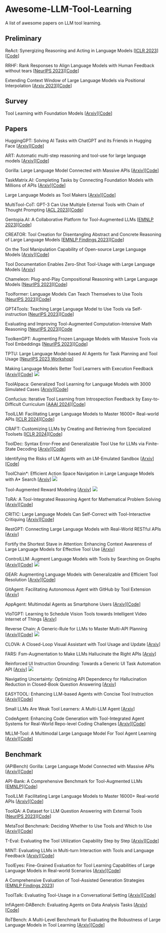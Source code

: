 # Awesome-LLM-Tool-Learning
A list of awesome papers on LLM tool learning.

## Preliminary
ReAct: Synergizing Reasoning and Acting in Language Models [[ICLR 2023](cmt3.research.microsoft.com/AAAI2024/Submission/MetaReviews/14045)][[Code](https://github.com/ysymyth/ReAct)]

RRHF: Rank Responses to Align Language Models with Human Feedback without tears [[NeurIPS 2023](https://arxiv.org/abs/2304.05302)][[Code](https://github.com/ganjinzero/rrhf)]

Extending Context Window of Large Language Models via Positional Interpolation [[Arxiv 2023](https://arxiv.org/abs/2306.15595)][[Code](https://github.com/ymcui/chinese-llama-alpaca-2)]

## Survey
Tool Learning with Foundation Models [[Arxiv](https://arxiv.org/abs/2304.08354)][[Code](https://github.com/openbmb/bmtools)]

## Papers
HuggingGPT: Solving AI Tasks with ChatGPT and its Friends in Hugging Face [[Arxiv](https://arxiv.org/abs/2303.17580)][[Code](https://github.com/microsoft/JARVIS)]

ART: Automatic multi-step reasoning and tool-use for large language models [[Arxiv](https://arxiv.org/abs/2303.09014)][[Code](https://github.com/guidance-ai/guidance)] 

Gorilla: Large Language Model Connected with Massive APIs [[Arxiv](https://arxiv.org/abs/2305.15334)][[Code](https://github.com/ShishirPatil/gorilla)]

TaskMatrix.AI: Completing Tasks by Connecting Foundation Models with Millions of APIs [[Arxiv](https://arxiv.org/abs/2303.16434)][[Code](https://github.com/moymix/TaskMatrix)]

Large Language Models as Tool Makers [[Arxiv](https://arxiv.org/abs/2305.17126)][[Code](https://github.com/ctlllll/llm-toolmaker)]

MultiTool-CoT: GPT-3 Can Use Multiple External Tools with Chain of Thought Prompting [[ACL 2023](https://arxiv.org/pdf/2305.16896.pdf)][[Code](https://github.com/InabaTatsuro/MultiTool-CoT)]

Gentopia.AI: A Collaborative Platform for Tool-Augmented LLMs [[EMNLP 2023](https://aclanthology.org/2023.emnlp-demo.20/)][[Code](https://github.com/Gentopia-AI/Gentopia)]

CREATOR: Tool Creation for Disentangling Abstract and Concrete Reasoning of Large Language Models [[EMNLP Findings 2023](https://aclanthology.org/2023.findings-emnlp.462.pdf)][[Code](https://github.com/qiancheng0/creator)]

On the Tool Manipulation Capability of Open-source Large Language Models [[Arxiv](https://arxiv.org/abs/2305.16504)][[Code](https://github.com/sambanova/toolbench)]

Tool Documentation Enables Zero-Shot Tool-Usage with Large Language Models [[Arxiv](https://arxiv.org/pdf/2308.00675.pdf)]

Chameleon: Plug-and-Play Compositional Reasoning with Large Language Models [[NeurIPS 2023](https://arxiv.org/abs/2304.09842)][[Code](https://github.com/lupantech/chameleon-llm)]

Toolformer: Language Models Can Teach Themselves to Use Tools [[NeurIPS 2023](https://arxiv.org/abs/2302.04761)][[Code](https://github.com/lucidrains/toolformer-pytorch)]

GPT4Tools: Teaching Large Language Model to Use Tools via Self-instruction [[NeurIPS 2023](https://arxiv.org/abs/2305.18752)][[Code](https://github.com/AILab-CVC/GPT4Tools)]

Evaluating and Improving Tool-Augmented Computation-Intensive Math Reasoning [[NeurIPS 2023](https://arxiv.org/abs/2306.02408)][[Code](https://github.com/rucaibox/carp)

ToolkenGPT: Augmenting Frozen Language Models with Massive Tools via Tool Embeddings [[NeurIPS 2023](https://arxiv.org/abs/2305.11554)][[Code](https://github.com/Ber666/ToolkenGPT)]

TPTU: Large Language Model-based AI Agents for Task Planning and Tool Usage [[NeurIPS 2023 Workshop](https://arxiv.org/abs/2308.03427)]

Making Language Models Better Tool Learners with Execution Feedback [[Arxiv](https://arxiv.org/abs/2305.13068)][[Code](https://github.com/zjunlp/trice)] ![](https://img.shields.io/badge/RL-orange)

ToolAlpaca: Generalized Tool Learning for Language Models with 3000 Simulated Cases [[Arxiv](https://arxiv.org/abs/2306.05301)][[Code](https://github.com/tangqiaoyu/ToolAlpaca)]

Confucius: Iterative Tool Learning from Introspection Feedback by Easy-to-Difficult Curriculum [[AAAI 2024](https://arxiv.org/abs/2308.14034)][[Code](https://github.com/shizhl/Confucius)]

ToolLLM: Facilitating Large Language Models to Master 16000+ Real-world APIs [[ICLR 2024](https://arxiv.org/pdf/2307.16789.pdf)][[Code](https://github.com/openbmb/toolbench)]

CRAFT: Customizing LLMs by Creating and Retrieving from Specialized Toolsets [[ICLR 2024](https://arxiv.org/abs/2309.17428)][[Code](https://github.com/lifan-yuan/craft)]

ToolDec: Syntax Error-Free and Generalizable Tool Use for LLMs via Finite-State Decoding [[Arxiv](https://arxiv.org/abs/2310.07075)][[Code](https://github.com/chenhongqiao/tooldec)]

Identifying the Risks of LM Agents with an LM-Emulated Sandbox [[Arxiv](https://arxiv.org/pdf/2309.15817.pdf)][[Code](https://github.com/ryoungj/ToolEmu)]

ToolChain*: Efficient Action Space Navigation in Large Language Models with A* Search [[Arxiv](https://arxiv.org/pdf/2310.13227v1.pdf)] ![](https://img.shields.io/badge/Planning-green)

Tool-Augmented Reward Modeling [[Arxiv](https://arxiv.org/abs/2310.01045)] ![](https://img.shields.io/badge/RL-orange)

ToRA: A Tool-Integrated Reasoning Agent for Mathematical Problem Solving [[Arxiv](https://arxiv.org/abs/2309.17452)][[Code](https://github.com/microsoft/ToRA)]

CRITIC: Large Language Models Can Self-Correct with Tool-Interactive Critiquing [[Arxiv](https://arxiv.org/pdf/2305.11738.pdf)][[Code](https://github.com/microsoft/ProphetNet/tree/master/CRITIC)]

RestGPT: Connecting Large Language Models with Real-World RESTful APIs [[Arxiv](https://arxiv.org/abs/2306.06624)]

Fortify the Shortest Stave in Attention: Enhancing Context Awareness of Large Language Models for Effective Tool Use [[Arxiv](https://arxiv.org/abs/2312.04455)]

ControlLLM: Augment Language Models with Tools by Searching on Graphs [[Arxiv](https://arxiv.org/pdf/2310.17796.pdf)][[Code](https://github.com/opengvlab/controlllm)] ![](https://img.shields.io/badge/Planning-green)

GEAR: Augmenting Language Models with Generalizable and Efficient Tool Resolution [[Arxiv](https://arxiv.org/abs/2307.08775)][[Code](https://github.com/yining610/gear)]

GitAgent: Facilitating Autonomous Agent with GitHub by Tool Extension [[Arxiv](https://arxiv.org/pdf/2312.17294.pdf)]

AppAgent: Multimodal Agents as Smartphone Users [[Arxiv](https://arxiv.org/abs/2312.13771)][[Code](https://github.com/mnotgod96/AppAgent?tab=readme-ov-file)]

VIoTGPT: Learning to Schedule Vision Tools towards Intelligent Video Internet of Things [[Arxiv](https://arxiv.org/abs/2312.00401)]

Reverse Chain: A Generic-Rule for LLMs to Master Multi-API Planning [[Arxiv](https://arxiv.org/pdf/2310.04474.pdf)][[Code](https://github.com/ASK-03/Reverse-Chain)] ![](https://img.shields.io/badge/Planning-green)

CLOVA: A Closed-Loop Visual Assistant with Tool Usage and Update [[Arxiv](https://arxiv.org/abs/2312.10908)]

FARS: Fsm-Augmentation to Make LLMs Hallucinate the Right APIs [[Arxiv](https://openreview.net/pdf/847a1c7446716c28f2c9c63fa1d7bf07d02e7757.pdf)]

Reinforced UI Instruction Grounding: Towards a Generic UI Task Automation API [[Arxiv](https://arxiv.org/pdf/2310.04716.pdf)] ![](https://img.shields.io/badge/RL-orange)

Navigating Uncertainty: Optimizing API Dependency for Hallucination Reduction in Closed-Book Question Answering [[Arxiv](https://arxiv.org/abs/2401.01780)]

EASYTOOL: Enhancing LLM-based Agents with Concise Tool Instruction [[Arxiv](https://arxiv.org/abs/2401.06201)][[Code](https://github.com/microsoft/JARVIS/tree/main/easytool)]

Small LLMs Are Weak Tool Learners: A Multi-LLM Agent [[Arxiv](https://arxiv.org/abs/2401.07324)]

CodeAgent: Enhancing Code Generation with Tool-Integrated Agent Systems for Real-World Repo-level Coding Challenges [[Arxiv](https://arxiv.org/abs/2401.07339)][[Code](https://github.com/zkcpku/CodeAgent)]

MLLM-Tool: A Multimodal Large Language Model For Tool Agent Learning  [[Arxiv](https://arxiv.org/abs/2401.10727)][[Code](https://github.com/MLLM-Tool/MLLM-Tool)]

## Benchmark
(APIBench) Gorilla: Large Language Model Connected with Massive APIs [[Arxiv](https://arxiv.org/abs/2305.15334)][[Code](https://github.com/ShishirPatil/gorilla)]

API-Bank: A Comprehensive Benchmark for Tool-Augmented LLMs [[EMNLP](https://arxiv.org/abs/2304.08244)][[Code](https://github.com/AlibabaResearch/DAMO-ConvAI/tree/main/api-bank)]

ToolLLM: Facilitating Large Language Models to Master 16000+ Real-world APIs [[Arxiv](https://arxiv.org/pdf/2307.16789.pdf)][[Code](https://github.com/openbmb/toolbench)]

ToolQA: A Dataset for LLM Question Answering with External Tools [[NeurIPS 2023](https://arxiv.org/abs/2306.13304)][[Code](https://github.com/night-chen/toolqa)]

MetaTool Benchmark: Deciding Whether to Use Tools and Which to Use [[Arxiv](https://arxiv.org/abs/2310.03128)][[Code](https://github.com/howiehwong/metatool)]

T-Eval: Evaluating the Tool Utilization Capability Step by Step [[Arxiv](https://arxiv.org/pdf/2312.14033.pdf)][[Code](https://github.com/open-compass/T-Eval)]

MINT: Evaluating LLMs in Multi-turn Interaction with Tools and Language Feedback [[Arxiv](https://arxiv.org/abs/2309.10691)][[Code](https://github.com/xingyaoww/mint-bench)]

ToolEyes: Fine-Grained Evaluation for Tool Learning Capabilities of Large Language Models in Real-world Scenarios [[Arxiv](https://arxiv.org/abs/2401.00741)][[Code](https://github.com/junjie-ye/tooleyes)]

A Comprehensive Evaluation of Tool-Assisted Generation Strategies [[EMNLP Findings 2023](https://arxiv.org/abs/2310.10062)]

ToolTalk: Evaluating Tool-Usage in a Conversational Setting [[Arxiv](https://arxiv.org/abs/2311.10775)][[Code](https://github.com/microsoft/ToolTalk)]

InfiAgent-DABench: Evaluating Agents on Data Analysis Tasks [[Arxiv](https://arxiv.org/abs/2401.05507)][[Code](https://github.com/infiagent/infiagent)]

RoTBench: A Multi-Level Benchmark for Evaluating the Robustness of Large Language Models in Tool Learning [[Arxiv](https://arxiv.org/abs/2401.08326)][[Code](https://github.com/junjie-ye/rotbench)]


